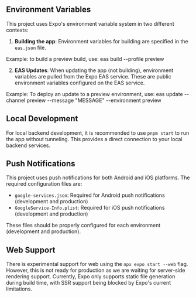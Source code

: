 ## Environment Variables

This project uses Expo's environment variable system in two different contexts:

1. **Building the app**: Environment variables for building are specified in the `eas.json` file.

Example: to build a preview build, use: eas build --profile preview

2. **EAS Updates**: When updating the app (not building), environment variables are pulled from the Expo EAS service. These are public environment variables configured on the EAS service.

Example: To deploy an update to a preview environment, use: eas update --channel preview --message "MESSAGE" --environment preview

## Local Development

For local backend development, it is recommended to use `pnpm start` to run the app without tunneling. This provides a direct connection to your local backend services.

## Push Notifications

This project uses push notifications for both Android and iOS platforms. The required configuration files are:

- `google-services.json`: Required for Android push notifications (development and production)
- `GoogleService-Info.plist`: Required for iOS push notifications (development and production)

These files should be properly configured for each environment (development and production).

## Web Support

There is experimental support for web using the `npx expo start --web` flag. However, this is not ready for production as we are waiting for server-side rendering support. Currently, Expo only supports static file generation during build time, with SSR support being blocked by Expo's current limitations.
